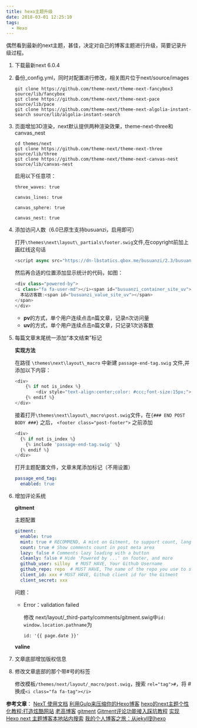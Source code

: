```yaml
---
title: hexo主题升级
date: 2018-03-01 12:25:10
tags: 
  - Hexo
---
```




偶然看到最新的next主题，甚佳，决定对自己的博客主题进行升级，简要记录升级过程。

<!--more-->

1. 下载最新next 6.0.4

2. 备份_config.yml，同时对配置进行修改，相关图片位于next/source/images

   ```
   git clone https://github.com/theme-next/theme-next-fancybox3 source/lib/fancybox
   git clone https://github.com/theme-next/theme-next-pace source/lib/pace
   git clone https://github.com/theme-next/theme-next-algolia-instant-search source/lib/algolia-instant-search
   ```

3. 页面增加3D渲染，next默认提供两种渲染效果，theme-next-three和canvas_nest

   ```shell
   cd themes/next
   git clone https://github.com/theme-next/theme-next-three source/lib/three
   git clone https://github.com/theme-next/theme-next-canvas-nest source/lib/canvas-nest
   ```

   启用以下任意项：

   ```
   three_waves: true
   ```

   ```
   canvas_lines: true
   ```

   ```
   canvas_sphere: true
   ```

   ```
   canvas_nest: true
   ```

4. 添加访问人数（6.0已原生支持busuanzi，启用即可）

   打开`\themes\next\layout\_partials\footer.swig`文件,在copyright前加上画红线这句话

   ```js
   <script async src="https://dn-lbstatics.qbox.me/busuanzi/2.3/busuanzi.pure.mini.js"></script>
   ```

   然后再合适的位置添加显示统计的代码，如图：

   ```javascript
   <div class="powered-by">
   <i class="fa fa-user-md"></i><span id="busuanzi_container_site_uv">
     本站访客数:<span id="busuanzi_value_site_uv"></span>
   </span>
   </div>
   ```

   - **pv**的方式，单个用户连续点击n篇文章，记录n次访问量
   - **uv**的方式，单个用户连续点击n篇文章，只记录1次访客数

5. 每篇文章末尾统一添加“本文结束”标记

   **实现方法**

   在路径 `\themes\next\layout\_macro` 中新建 `passage-end-tag.swig` 文件,并添加以下内容：

   ```javascript
   <div>
       {% if not is_index %}
           <div style="text-align:center;color: #ccc;font-size:15px;">--------------都看到这了，请我喝杯咖啡吧！<i class="fa fa-coffee"></i>--------------</div>
       {% endif %}
   </div>
   ```

   接着打开`\themes\next\layout\_macro\post.swig`文件，在`{### END POST BODY ###}` 之后， `<footer class="post-footer">` 之前添加

   ```javascript
   <div>
     {% if not is_index %}
       {% include 'passage-end-tag.swig' %}
     {% endif %}
   </div>
   ```

   打开主题配置文件，文章末尾添加标记（不用设置）

   ```yaml
   passage_end_tag:
     enabled: true
   ```

6. 增加评论系统

   **gitment**

   主题配置

   ```yaml
   gitment:
     enable: true
     mint: true # RECOMMEND, A mint on Gitment, to support count, language and proxy_gateway
     count: true # Show comments count in post meta area
     lazy: false # Comments lazy loading with a button
     cleanly: false # Hide 'Powered by ...' on footer, and more
     github_user: silloy  # MUST HAVE, Your Github Username
     github_repo: repo  # MUST HAVE, The name of the repo you use to store Gitment comments
     client_id: xxx # MUST HAVE, Github client id for the Gitment
     client_secret: xxx 
   ```

   问题：

   - Error：validation failed

     修改 next/layout/_third-party/comments/gitment.swig中`id: window.location.pathname`为

     ```
     id: '{{ page.date }}'
     ```

   **valine**

7. 文章底部增加版权信息

8. 修改文章底部的那个带#号的标签

   修改模板`/themes/next/layout/_macro/post.swig`，搜索 `rel="tag">#`，将 # 换成`<i class="fa fa-tag"></i>` 

**参考文章**：
[NexT 使用文档](http://theme-next.iissnan.com/)
[利用Gulp来压缩你的Hexo博客](https://leaferx.online/2017/06/16/use-gulp-to-minimize/)
[hexo的next主题个性化教程:打造炫酷网站](http://shenzekun.cn/hexo%E7%9A%84next%E4%B8%BB%E9%A2%98%E4%B8%AA%E6%80%A7%E5%8C%96%E9%85%8D%E7%BD%AE%E6%95%99%E7%A8%8B.html)
[老高博客](https://gaoyuhao.ga)
[gitment](https://github.com/imsun/gitment#methods)
[Gitment评论功能接入踩坑教程](http://ihtc.cc/2018/02/25/2018-02-25%20_Gitment%E8%AF%84%E8%AE%BA%E5%8A%9F%E8%83%BD%E6%8E%A5%E5%85%A5%E8%B8%A9%E5%9D%91%E6%95%99%E7%A8%8B/)
[实现 Hexo next 主题博客本地站内搜索](https://zetaoyang.github.io/post/2016/07/08/hexo-localsearch.html)
[我的个人博客之旅：从jekyll到hexo](http://blog.csdn.net/u011475210/article/details/79023429)